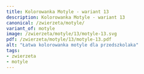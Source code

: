 ```yaml
---
title: Kolorowanka Motyle - wariant 13
description: Kolorowanka Motyle - wariant 13
canonical: /zwierzeta/motyle/
variant_of: motyle
image: /zwierzeta/motyle/13/motyle-13.svg
pdf: /zwierzeta/motyle/13/motyle-13.pdf
alt: "Łatwa kolorowanka motyle dla przedszkolaka"
tags:
- zwierzeta
- motyle
---
```

